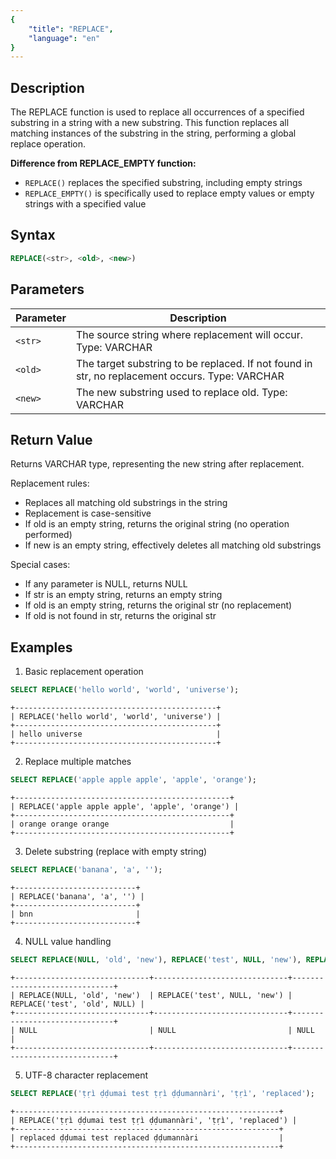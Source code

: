 ```yaml
---
{
    "title": "REPLACE",
    "language": "en"
}
---
```


## Description

The REPLACE function is used to replace all occurrences of a specified substring in a string with a new substring. This function replaces all matching instances of the substring in the string, performing a global replace operation.

**Difference from REPLACE_EMPTY function:**
- `REPLACE()` replaces the specified substring, including empty strings
- `REPLACE_EMPTY()` is specifically used to replace empty values or empty strings with a specified value

## Syntax

```sql
REPLACE(<str>, <old>, <new>)
```

## Parameters

| Parameter | Description |
|-----------|-------------|
| `<str>` | The source string where replacement will occur. Type: VARCHAR |
| `<old>` | The target substring to be replaced. If not found in str, no replacement occurs. Type: VARCHAR |
| `<new>` | The new substring used to replace old. Type: VARCHAR |

## Return Value

Returns VARCHAR type, representing the new string after replacement.

Replacement rules:
- Replaces all matching old substrings in the string
- Replacement is case-sensitive
- If old is an empty string, returns the original string (no operation performed)
- If new is an empty string, effectively deletes all matching old substrings

Special cases:
- If any parameter is NULL, returns NULL
- If str is an empty string, returns an empty string
- If old is an empty string, returns the original str (no replacement)
- If old is not found in str, returns the original str

## Examples

1. Basic replacement operation
```sql
SELECT REPLACE('hello world', 'world', 'universe');
```
```text
+---------------------------------------------+
| REPLACE('hello world', 'world', 'universe') |
+---------------------------------------------+
| hello universe                              |
+---------------------------------------------+
```

2. Replace multiple matches
```sql
SELECT REPLACE('apple apple apple', 'apple', 'orange');
```
```text
+------------------------------------------------+
| REPLACE('apple apple apple', 'apple', 'orange') |
+------------------------------------------------+
| orange orange orange                           |
+------------------------------------------------+
```

3. Delete substring (replace with empty string)
```sql
SELECT REPLACE('banana', 'a', '');
```
```text
+---------------------------+
| REPLACE('banana', 'a', '') |
+---------------------------+
| bnn                       |
+---------------------------+
```

4. NULL value handling
```sql
SELECT REPLACE(NULL, 'old', 'new'), REPLACE('test', NULL, 'new'), REPLACE('test', 'old', NULL);
```
```text
+------------------------------+------------------------------+------------------------------+
| REPLACE(NULL, 'old', 'new')  | REPLACE('test', NULL, 'new') | REPLACE('test', 'old', NULL) |
+------------------------------+------------------------------+------------------------------+
| NULL                         | NULL                         | NULL                         |
+------------------------------+------------------------------+------------------------------+
```

5. UTF-8 character replacement
```sql
SELECT REPLACE('ṭṛì ḍḍumai test ṭṛì ḍḍumannàri', 'ṭṛì', 'replaced');
```
```text
+-----------------------------------------------------------+
| REPLACE('ṭṛì ḍḍumai test ṭṛì ḍḍumannàri', 'ṭṛì', 'replaced') |
+-----------------------------------------------------------+
| replaced ḍḍumai test replaced ḍḍumannàri                  |
+-----------------------------------------------------------+
```
